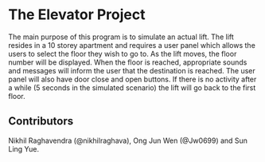 # The Elevator Project

The main purpose of this program is to simulate an actual lift. The lift resides in a 10 storey apartment and requires a user panel which allows the users to select the floor they wish to go to. As the lift moves, the floor number will be displayed. When the floor is reached, appropriate sounds and messages will inform the user that the destination is reached. The user panel will also have door close and open buttons. If there is no activity after a while (5 seconds in the simulated scenario) the lift will go back to the first floor.

## Contributors

Nikhil Raghavendra (@nikhilraghava), Ong Jun Wen (@Jw0699) and Sun Ling Yue.
